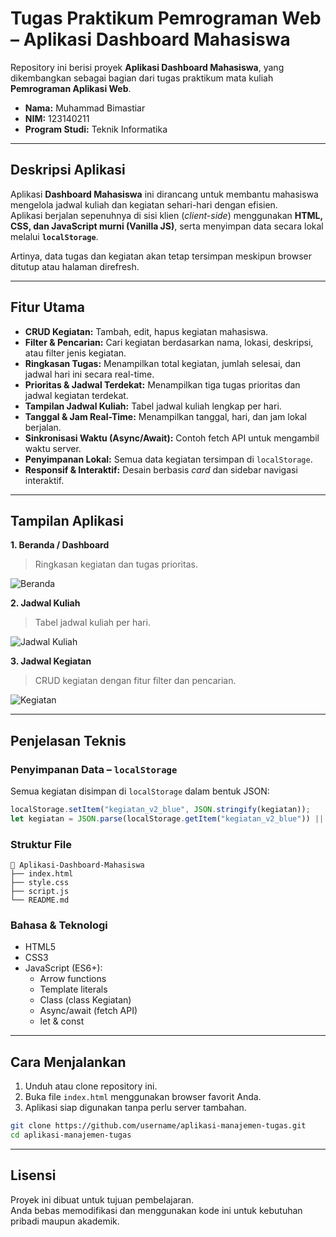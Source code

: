 # Tugas Praktikum Pemrograman Web – Aplikasi Dashboard Mahasiswa

Repository ini berisi proyek **Aplikasi Dashboard Mahasiswa**, yang dikembangkan sebagai bagian dari tugas praktikum mata kuliah **Pemrograman Aplikasi Web**.

- **Nama:** Muhammad Bimastiar  
- **NIM:** 123140211  
- **Program Studi:** Teknik Informatika  

---

## Deskripsi Aplikasi

Aplikasi **Dashboard Mahasiswa** ini dirancang untuk membantu mahasiswa mengelola jadwal kuliah dan kegiatan sehari-hari dengan efisien.  
Aplikasi berjalan sepenuhnya di sisi klien (*client-side*) menggunakan **HTML, CSS, dan JavaScript murni (Vanilla JS)**, serta menyimpan data secara lokal melalui **`localStorage`**.

Artinya, data tugas dan kegiatan akan tetap tersimpan meskipun browser ditutup atau halaman direfresh.

---

## Fitur Utama

- **CRUD Kegiatan:** Tambah, edit, hapus kegiatan mahasiswa.  
- **Filter & Pencarian:** Cari kegiatan berdasarkan nama, lokasi, deskripsi, atau filter jenis kegiatan.  
- **Ringkasan Tugas:** Menampilkan total kegiatan, jumlah selesai, dan jadwal hari ini secara real-time.  
- **Prioritas & Jadwal Terdekat:** Menampilkan tiga tugas prioritas dan jadwal kegiatan terdekat.  
- **Tampilan Jadwal Kuliah:** Tabel jadwal kuliah lengkap per hari.  
- **Tanggal & Jam Real-Time:** Menampilkan tanggal, hari, dan jam lokal berjalan.  
- **Sinkronisasi Waktu (Async/Await):** Contoh fetch API untuk mengambil waktu server.  
- **Penyimpanan Lokal:** Semua data kegiatan tersimpan di `localStorage`.  
- **Responsif & Interaktif:** Desain berbasis *card* dan sidebar navigasi interaktif.  

---

## Tampilan Aplikasi

**1. Beranda / Dashboard**

> Ringkasan kegiatan dan tugas prioritas.

![Beranda](screenshot-beranda.png)

**2. Jadwal Kuliah**

> Tabel jadwal kuliah per hari.

![Jadwal Kuliah](screenshot-kuliah.png)

**3. Jadwal Kegiatan**

> CRUD kegiatan dengan fitur filter dan pencarian.

![Kegiatan](screenshot-kegiatan.png)

---

## Penjelasan Teknis

### Penyimpanan Data – `localStorage`

Semua kegiatan disimpan di `localStorage` dalam bentuk JSON:

```javascript
localStorage.setItem("kegiatan_v2_blue", JSON.stringify(kegiatan));
let kegiatan = JSON.parse(localStorage.getItem("kegiatan_v2_blue")) || [];
```

### Struktur File

```
📁 Aplikasi-Dashboard-Mahasiswa
├── index.html
├── style.css
├── script.js
└── README.md
```

### Bahasa & Teknologi

- HTML5
- CSS3  
- JavaScript (ES6+):
    - Arrow functions
    - Template literals
    - Class (class Kegiatan)
    - Async/await (fetch API)
    - let & const

---

## Cara Menjalankan

1. Unduh atau clone repository ini.  
2. Buka file `index.html` menggunakan browser favorit Anda.  
3. Aplikasi siap digunakan tanpa perlu server tambahan.

```bash
git clone https://github.com/username/aplikasi-manajemen-tugas.git
cd aplikasi-manajemen-tugas
```

---

## Lisensi

Proyek ini dibuat untuk tujuan pembelajaran.  
Anda bebas memodifikasi dan menggunakan kode ini untuk kebutuhan pribadi maupun akademik.

